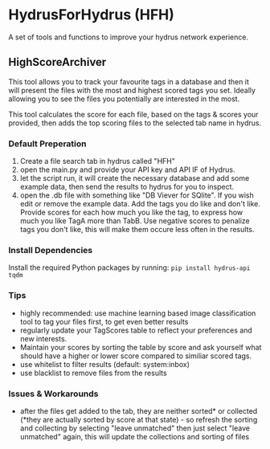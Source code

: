 # HydrusForHydrus (HFH)
A set of tools and functions to improve your hydrus network experience.

## HighScoreArchiver
This tool allows you to track your favourite tags in a database and then it will present the files with the most and highest scored tags you set. Ideally allowing you to see the files you potentially are interested in the most.

This tool calculates the score for each file, based on the tags & scores your provided, then adds the top scoring files to the selected tab name in hydrus.

### Default Preperation 
1. Create a file search tab in hydrus called "HFH"
2. open the main.py and provide your API key and API IF of Hydrus.
3. let the script run, it will create the necessary database and add some example data, then send the results to hydrus for you to inspect.
4. open the .db file with something like "DB Viever for SQlite". If you wish edit or remove the example data. Add the tags you do like and don't like. Provide scores for each how much you like the tag, to express how much you like TagA more than TabB. Use negative scores to penalize tags you don't like, this will make them occure less often in the results.

### Install Dependencies
Install the required Python packages by running:
`pip install hydrus-api tqdm`

### Tips
- highly recommended: use machine learning based image classification tool to tag your files first, to get even better results
- regularly update your TagScores table to reflect your preferences and new interests.
- Maintain your scores by sorting the table by score and ask yourself what should have a higher or lower score compared to similiar scored tags.
- use whitelist to filter results (default: system:inbox)
- use blacklist to remove files from the results

### Issues & Workarounds
- after the files get added to the tab, they are neither sorted* or collected (*they are actually sorted by score at that state) - so refresh the sorting and collecting by selecting "leave unmatched" then just select "leave unmatched" again, this will update the collections and sorting of files


